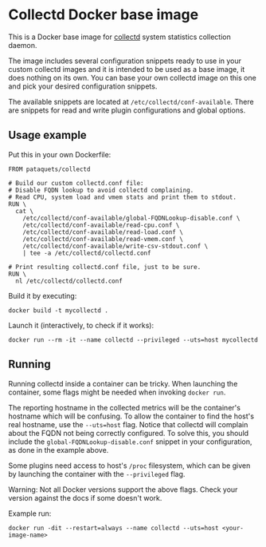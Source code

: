Collectd Docker base image
==========================
This is a Docker base image for [collectd](http://collectd.org) system statistics collection daemon.

The image includes several configuration snippets ready to use in your custom collectd images and it is intended to be used as a base image, it does nothing on its own. You can base your own collectd image on this one and pick your desired configuration snippets.

The available snippets are located at ```/etc/collectd/conf-available```. There are snippets for read and write plugin configurations and global options.

Usage example
-------------
Put this in your own Dockerfile:
```
FROM pataquets/collectd

# Build our custom collectd.conf file:
# Disable FQDN lookup to avoid collectd complaining.
# Read CPU, system load and vmem stats and print them to stdout.
RUN \
  cat \
    /etc/collectd/conf-available/global-FQDNLookup-disable.conf \
    /etc/collectd/conf-available/read-cpu.conf \
    /etc/collectd/conf-available/read-load.conf \
    /etc/collectd/conf-available/read-vmem.conf \
    /etc/collectd/conf-available/write-csv-stdout.conf \
    | tee -a /etc/collectd/collectd.conf

# Print resulting collectd.conf file, just to be sure.
RUN \
  nl /etc/collectd/collectd.conf
```

Build it by executing:
```
docker build -t mycollectd .
```
Launch it (interactively, to check if it works):
```
docker run --rm -it --name collectd --privileged --uts=host mycollectd
```

Running
-------
Running collectd inside a container can be tricky. When launching the container, some flags might be needed when invoking ```docker run```.

The reporting hostname in the collected metrics will be the container's hostname which will be confusing. To allow the container to find the host's real hostname, use the ```--uts=host``` flag. Notice that collectd will complain about the FQDN not being correctly configured. To solve this, you should include the ```global-FQDNLookup-disable.conf``` snippet in your configuration, as done in the example above.

Some plugins need access to host's ```/proc``` filesystem, which can be given by launching the container with the ```--privileged``` flag.

Warning: Not all Docker versions support the above flags. Check your version against the docs if some doesn't work.

Example run:
```
docker run -dit --restart=always --name collectd --uts=host <your-image-name>
```
